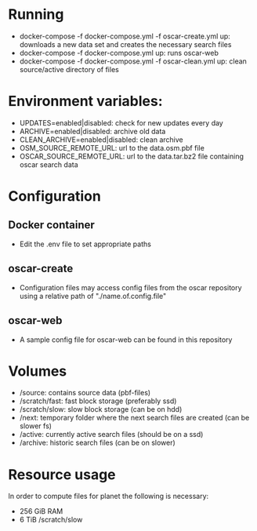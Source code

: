 # Running
 * docker-compose -f docker-compose.yml -f oscar-create.yml up: downloads a new data set and creates the necessary search files
 * docker-compose -f docker-compose.yml up: runs oscar-web
 * docker-compose -f docker-compose.yml -f oscar-clean.yml up: clean source/active directory of files

# Environment variables:
 * UPDATES=enabled|disabled: check for new updates every day
 * ARCHIVE=enabled|disabled: archive old data
 * CLEAN_ARCHIVE=enabled|disabled: clean archive
 * OSM_SOURCE_REMOTE_URL: url to the data.osm.pbf file
 * OSCAR_SOURCE_REMOTE_URL: url to the data.tar.bz2 file containing oscar search data

# Configuration
## Docker container
 * Edit the .env file to set appropriate paths

## oscar-create
 * Configuration files may access config files from the oscar repository using a relative path of "./name.of.config.file"

## oscar-web
 * A sample config file for oscar-web can be found in this repository

# Volumes
 * /source: contains source data (pbf-files)
 * /scratch/fast: fast block storage (preferably ssd)
 * /scratch/slow: slow block storage (can be on hdd)
 * /next: temporary folder where the next search files are created (can be slower fs)
 * /active: currently active search files (should be on a ssd)
 * /archive: historic search files (can be on slower)

 # Resource usage
In order to compute files for planet the following is necessary:
 * 256 GiB RAM
 * 6 TiB /scratch/slow
